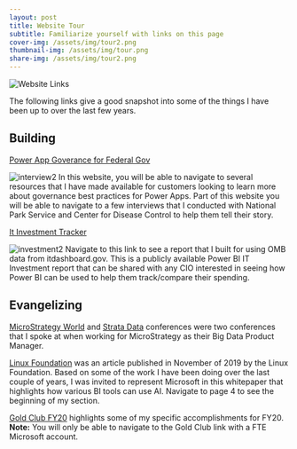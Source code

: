 ```yaml
---
layout: post
title: Website Tour
subtitle: Familiarize yourself with links on this page
cover-img: /assets/img/tour2.png
thumbnail-img: /assets/img/tour.png
share-img: /assets/img/tour2.png
---
```


![Website Links](https://daharsh4.github.io/assets/img/bannerpic.png)

The following links give a good snapshot into some of the things I have been up to over the last few years. 

## Building
   [Power App Goverance for Federal Gov](https://aka.ms/powergov)
   
   ![interview2](https://daharsh4.github.io/assets/img/interview.png)
In this website, you will be able to navigate to several resources that I have made available for customers looking to learn more about governance best practices for Power Apps. Part of this website you will be able to navigate to a few interviews that I conducted with National Park Service and Center for Disease Control to help them tell their story. 

  [It Investment Tracker](https://aka.ms/itinvestment)
  
  ![investment2](https://daharsh4.github.io/assets/img/investment.png)
Navigate to this link to see a report that I built for using OMB data from itdashboard.gov. This is a publicly available Power BI IT Investment report that can be shared with any CIO interested in seeing how Power BI can be used to help them track/compare their spending.

    
## Evangelizing
 [MicroStrategy World](https://aka.ms/dharshmstrworld) and [Strata Data](https://aka.ms/dharshstrata) conferences were two conferences that I spoke at when working for MicroStrategy as their Big Data Product Manager.
    
 [Linux Foundation](https://aka.ms/dharshlinux) was an article published in November of 2019 by the Linux Foundation. Based on some of the work I have been doing over the last couple of years, I was invited to represent Microsoft in this whitepaper that highlights how various BI tools can use AI. Navigate to page 4 to see the beginning of my section.
     
 [Gold Club FY20](https://aka.ms/dharshgold) highlights some of my specific accomplishments for FY20. 
**Note:** You will only be able to navigate to the Gold Club link with a FTE Microsoft account. 
